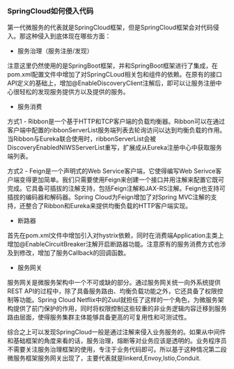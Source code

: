 ### SpringCloud如何侵入代码

第一代微服务的代表就是SpringCloud框架，但是SpringCloud框架会对代码侵入。那这种侵入到底体现在哪些方面：

- 服务治理（服务注册/发现）

注意这里仍然使用的是SpringBoot框架，并和SpringBoot框架进行了集成，在pom.xml配置文件中增加了对SpringCLoud相关包和组件的依赖。在原有的接口API定义的基础上，增加@EnableDiscoveryClient注解后，即可以让服务注册中心很轻松的发现服务提供方以及提供的服务。

- 服务消费

方式1 - Ribbon是一个基于HTTP和TCP客户端的负载均衡器。Ribbon可以在通过客户端中配置的ribbonServerList服务端列表去轮询访问以达到均衡负载的作用。当Ribbon与Eureka联合使用时，ribbonServerList会被DiscoveryEnabledNIWSServerList重写，扩展成从Eureka注册中心中获取服务端列表。

方式2 - Feign是一个声明式的Web Service客户端，它使得编写Web Serivce客户端变得更加简单。我们只需要使用Feign来创建一个接口并用注解来配置它既可完成。它具备可插拔的注解支持，包括Feign注解和JAX-RS注解。Feign也支持可插拔的编码器和解码器。Spring Cloud为Feign增加了对Spring MVC注解的支持，还整合了Ribbon和Eureka来提供均衡负载的HTTP客户端实现。

- 断路器

首先在pom.xml文件中增加引入对hystrix依赖，同时在消费端Application主类上增加@EnableCircuitBreaker注解开启断路器功能。注意原有的服务消费方式也涉及到修改，增加了服务Callback的回调函数。

- 服务网关

服务网关是微服务架构中一个不可或缺的部分。通过服务网关统一向外系统提供REST API的过程中，除了具备服务路由、均衡负载功能之外，它还具备了权限控制等功能。Spring Cloud Netflix中的Zuul就担任了这样的一个角色，为微服务架构提供了前门保护的作用，同时将权限控制这些较重的非业务逻辑内容迁移到服务路由层面，使得服务集群主体能够具备更高的可复用性和可测试性。


综合之上可以发现SpringCloud一般是通过注解来侵入业务服务的。如果从中间件和基础框架的角度来看的话，服务治理，熔断等对业务应该是透明的。业务程序员不需要关注服务治理框架的使用，专注于业务代码即可。所以基于这种情况第二段微服务框架服务网关出现了，主要代表就是linkerd,Envoy,Istio,Conduit.